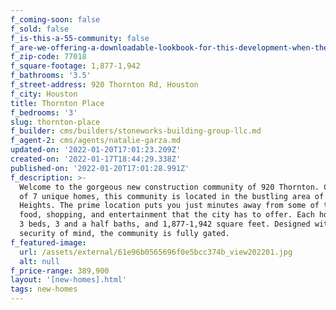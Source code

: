 ```yaml
---
f_coming-soon: false
f_sold: false
f_is-this-a-55-community: false
f_are-we-offering-a-downloadable-lookbook-for-this-development-when-they-submit-their-contact-info: false
f_zip-code: 77018
f_square-footage: 1,877-1,942
f_bathrooms: '3.5'
f_street-address: 920 Thornton Rd, Houston
f_city: Houston
title: Thornton Place
f_bedrooms: '3'
slug: thornton-place
f_builder: cms/builders/stoneworks-building-group-llc.md
f_agent-2: cms/agents/natalie-garza.md
updated-on: '2022-01-20T17:01:23.209Z'
created-on: '2022-01-17T18:44:29.338Z'
published-on: '2022-01-20T17:01:28.991Z'
f_description: >-
  Welcome to the gorgeous new construction community of 920 Thornton. Comprised
  of 7 unique homes, this community is located in the bustling area of Houston
  Heights. The prime location puts you just minutes away from some of the best
  food, shopping, and entertainment that the city has to offer. Each home boasts
  3 beds, 3 and a half baths, and 1,877-1,942 square feet. Designed with your
  security of mind, the community is fully gated.
f_featured-image:
  url: /assets/external/61e96b0565696f0e5bcc374b_view202201.jpg
  alt: null
f_price-range: 389,900
layout: '[new-homes].html'
tags: new-homes
---
```



